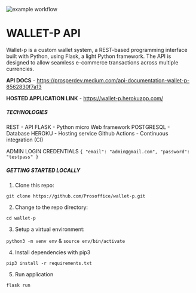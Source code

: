 ![example workflow](https://github.com/prosoffice/wallet-p/actions/workflows/.github/workflows/app.yml/badge.svg)

# WALLET-P API

Wallet-p is a custom wallet system, a REST-based programming interface built with Python, using Flask, a light Python framework. The API is designed to allow seamless e-commerce transactions across multiple currencies.

**API DOCS** - https://prosperdev.medium.com/api-documentation-wallet-p-8562830f7a13

**HOSTED APPLICATION LINK** - https://wallet-p.herokuapp.com/



##### TECHNOLOGIES

REST - API
FLASK - Python micro Web framework
POSTGRESQL - Database
HEROKU - Hosting service
Github Actions - Continuous integration (CI)


ADMIN LOGIN CREDENTIALS
`
{
  "email": "admin@gmail.com",
  "password": "testpass"
}
`
##### GETTING STARTED LOCALLY

1. Clone this repo: 
  
  `git clone https://github.com/Prosoffice/wallet-p.git`

2. Change to the repo directory: 
  
  `cd wallet-p`

3. Setup a virtual environment: 
  
  `python3 -m venv env`  & `source env/bin/activate`
  
4. Install dependencies with pip3

  `pip3 install -r requirements.txt`
  
5. Run application
  
  `flask run`

